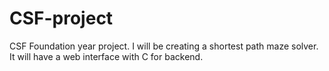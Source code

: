 # CSF-project
CSF Foundation year project. I will be creating a shortest path maze solver. It will have a web interface with C for backend.
